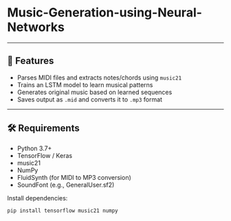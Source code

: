 # Music-Generation-using-Neural-Networks

---

## 🚀 Features

- Parses MIDI files and extracts notes/chords using `music21`
- Trains an LSTM model to learn musical patterns
- Generates original music based on learned sequences
- Saves output as `.mid` and converts it to `.mp3` format

---

## 🛠️ Requirements

- Python 3.7+
- TensorFlow / Keras
- music21
- NumPy
- FluidSynth (for MIDI to MP3 conversion)
- SoundFont (e.g., GeneralUser.sf2)

Install dependencies:
```bash
pip install tensorflow music21 numpy
